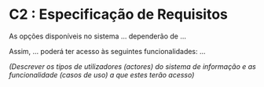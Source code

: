 # C2 : Especificação de Requisitos

As opções disponíveis no sistema … dependerão de … 

Assim, … poderá ter acesso às seguintes funcionalidades: …

_(Descrever os tipos de utilizadores (actores) do sistema de informação e as funcionalidade (casos de uso) a que estes terão acesso)_
